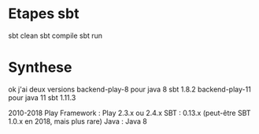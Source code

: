 # Etapes sbt
  sbt clean
  sbt compile
  sbt run 


# Synthese
ok j'ai deux versions
  backend-play-8 pour java 8 sbt 1.8.2
  backend-play-11 pour java 11 sbt 1.11.3


  2010-2018
    Play Framework : Play 2.3.x ou 2.4.x
    SBT : 0.13.x (peut-être SBT 1.0.x en 2018, mais plus rare)
    Java : Java 8